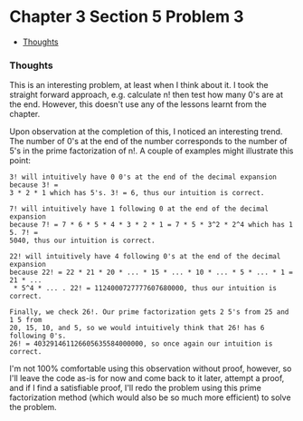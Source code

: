 Chapter 3 Section 5 Problem 3
=============================

- [Thoughts][thoughts]

### Thoughts ###

This is an interesting problem, at least when I think about it. I took the
straight forward approach, e.g. calculate n! then test how many 0's are at the
end. However, this doesn't use any of the lessons learnt from the chapter.

Upon observation at the completion of this, I noticed an interesting trend. The
number of 0's at the end of the number corresponds to the number of 5's in the
prime factorization of n!. A couple of examples might illustrate this point:

```
3! will intuitively have 0 0's at the end of the decimal expansion because 3! =
3 * 2 * 1 which has 5's. 3! = 6, thus our intuition is correct.

7! will intuitively have 1 following 0 at the end of the decimal expansion
because 7! = 7 * 6 * 5 * 4 * 3 * 2 * 1 = 7 * 5 * 3^2 * 2^4 which has 1 5. 7! =
5040, thus our intuition is correct.

22! will intuitively have 4 following 0's at the end of the decimal expansion
because 22! = 22 * 21 * 20 * ... * 15 * ... * 10 * ... * 5 * ... * 1 = 21 * ...
 * 5^4 * ... . 22! = 1124000727777607680000, thus our intuition is correct.

Finally, we check 26!. Our prime factorization gets 2 5's from 25 and 1 5 from
20, 15, 10, and 5, so we would intuitively think that 26! has 6 following 0's.
26! = 403291461126605635584000000, so once again our intuition is correct.
```

I'm not 100% comfortable using this observation without proof, however, so I'll
leave the code as-is for now and come back to it later, attempt a proof, and if
I find a satisfiable proof, I'll redo the problem using this prime factorization
method (which would also be so much more efficient) to solve the problem.

[thoughts]: #thoughts
